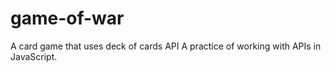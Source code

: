 # game-of-war
A card game that uses deck of cards API 
A practice of working with APIs in JavaScript.
